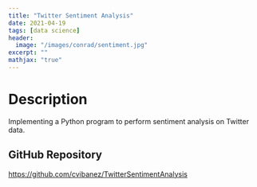 ```yaml
---
title: "Twitter Sentiment Analysis"
date: 2021-04-19
tags: [data science]
header:
  image: "/images/conrad/sentiment.jpg"
excerpt: ""
mathjax: "true"
---
```


# Description
Implementing a Python program to perform sentiment analysis on Twitter data.

## GitHub Repository
<a href="https://github.com/cvibanez/TwitterSentimentAnalysis">https://github.com/cvibanez/TwitterSentimentAnalysis</a>
